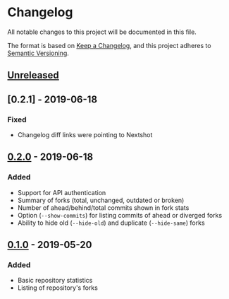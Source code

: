 # Changelog

All notable changes to this project will be documented in this file.

The format is based on [Keep a Changelog](https://keepachangelog.com/en/1.0.0/),
and this project adheres to [Semantic Versioning](https://semver.org/spec/v2.0.0.html).


## [Unreleased]


## [0.2.1] - 2019-06-18
### Fixed
* Changelog diff links were pointing to Nextshot


## [0.2.0] - 2019-06-18
### Added
* Support for API authentication
* Summary of forks (total, unchanged, outdated or broken)
* Number of ahead/behind/total commits shown in fork stats
* Option (`--show-commits`) for listing commits of ahead or diverged forks
* Ability to hide old (`--hide-old`) and duplicate (`--hide-same`) forks


## [0.1.0] - 2019-05-20
### Added
* Basic repository statistics
* Listing of repository's forks


[Unreleased]: https://github.com/dshoreman/forkinfo/compare/v0.2.0...develop
[0.2.0]: https://github.com/dshoreman/forkinfo/compare/v0.1.0...v0.2.0
[0.1.0]: https://github.com/dshoreman/forkinfo/releases/tag/v0.1.0
